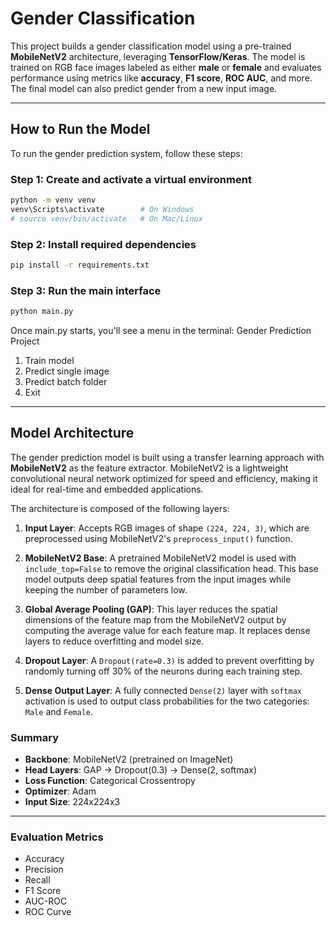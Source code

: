 
# Gender Classification

This project builds a gender classification model using a pre-trained **MobileNetV2** architecture, leveraging **TensorFlow/Keras**. The model is trained on RGB face images labeled as either **male** or **female** and evaluates performance using metrics like **accuracy**, **F1 score**, **ROC AUC**, and more. The final model can also predict gender from a new input image.


---

## How to Run the Model

To run the gender prediction system, follow these steps:
### Step 1: Create and activate a virtual environment
```bash
python -m venv venv
venv\Scripts\activate        # On Windows
# source venv/bin/activate   # On Mac/Linux
```

### Step 2: Install required dependencies
```bash
pip install -r requirements.txt
```
### Step 3: Run the main interface
```bash
python main.py
```
Once main.py starts, you'll see a menu in the terminal:
Gender Prediction Project
1. Train model
2. Predict single image
3. Predict batch folder
4. Exit

---
## Model Architecture

The gender prediction model is built using a transfer learning approach with **MobileNetV2** as the feature extractor. MobileNetV2 is a lightweight convolutional neural network optimized for speed and efficiency, making it ideal for real-time and embedded applications.

The architecture is composed of the following layers:

1. **Input Layer**: Accepts RGB images of shape `(224, 224, 3)`, which are preprocessed using MobileNetV2's `preprocess_input()` function.

2. **MobileNetV2 Base**: A pretrained MobileNetV2 model is used with `include_top=False` to remove the original classification head. This base model outputs deep spatial features from the input images while keeping the number of parameters low.

3. **Global Average Pooling (GAP)**: This layer reduces the spatial dimensions of the feature map from the MobileNetV2 output by computing the average value for each feature map. It replaces dense layers to reduce overfitting and model size.

4. **Dropout Layer**: A `Dropout(rate=0.3)` is added to prevent overfitting by randomly turning off 30% of the neurons during each training step.

5. **Dense Output Layer**: A fully connected `Dense(2)` layer with `softmax` activation is used to output class probabilities for the two categories: `Male` and `Female`.

### Summary

- **Backbone**: MobileNetV2 (pretrained on ImageNet)
- **Head Layers**: GAP → Dropout(0.3) → Dense(2, softmax)
- **Loss Function**: Categorical Crossentropy
- **Optimizer**: Adam
- **Input Size**: 224x224x3

---
###  Evaluation Metrics
* Accuracy
* Precision
* Recall
* F1 Score
* AUC-ROC
* ROC Curve
